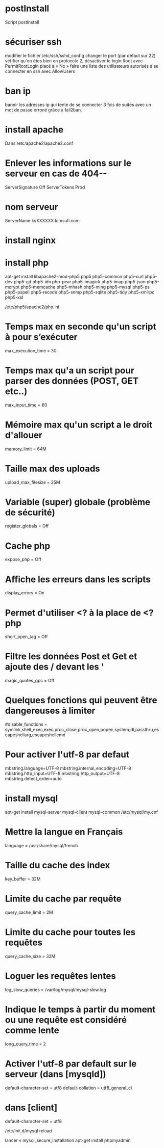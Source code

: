 postInstall
===========

Script postInstall

sécuriser ssh
=============
modifier le fichier /etc/ssh/sshd_config
changer le port (par défaut sur 22)
véfifier qu'on êtes bien en protocole 2, 
désactiver le login Root avec PermitRootLogin placé à « No » 
faire une liste des utilisateurs autorisés à se connecter en ssh avec AllowUsers

ban ip
=======
bannir les adresses ip qui tente de se connecter 3 fois de suites 
avec un mot de passe erroné grâce à fail2ban.

install apache
===============
Dans /etc/apache2/apache2.conf
# Enlever les informations sur le serveur en cas de 404--
ServerSignature Off
ServerTokens Prod
# nom serveur
ServerName ksXXXXXX.kimsufi.com


install nginx
===============


install php
==============
apt-get install libapache2-mod-php5 php5 php5-common php5-curl php5-dev php5-gd php5-idn php-pear php5-imagick php5-imap php5-json php5-mcrypt php5-memcache php5-mhash php5-ming php5-mysql php5-ps php5-pspell php5-recode php5-snmp php5-sqlite php5-tidy php5-xmlrpc php5-xsl

/etc/php5/apache2/php.ini
# Temps max en seconde qu'un script à pour s’exécuter
max_execution_time = 30
# Temps max qu'a un script pour parser des données (POST, GET etc..)
max_input_time = 60
# Mémoire max qu'un script a le droit d'allouer
memory_limit = 64M
# Taille max des uploads
upload_max_filesize = 25M
# Variable (super) globale (problème de sécurité)
register_globals = Off
# Cache php
expose_php = Off
# Affiche les erreurs dans les scripts
display_errors = On
# Permet d'utiliser <? à la place de <?php
short_open_tag = Off
# Filtre les données Post et Get et ajoute des / devant les '
magic_quotes_gpc = Off
# Quelques fonctions qui peuvent être dangereuses à limiter
#disable_functions = symlink,shell_exec,exec,proc_close,proc_open,popen,system,dl,passthru,escapeshellarg,escapeshellcmd
# Pour activer l'utf-8 par defaut
mbstring.language=UTF-8
mbstring.internal_encoding=UTF-8
mbstring.http_input=UTF-8
mbstring.http_output=UTF-8
mbstring.detect_order=auto

install mysql
==============
 apt-get install mysql-server mysql-client mysql-common
 /etc/mysql/my.cnf
 
 # Mettre la langue en Français
language = /usr/share/mysql/french
# Taille du cache des index
key_buffer = 32M
# Limite du cache par requête
query_cache_limit = 2M
# Limite du cache pour toutes les requêtes
query_cache_size = 32M
# Loguer les requêtes lentes
log_slow_queries = /var/log/mysql/mysql-slow.log
# Indique le temps à partir du moment ou une requête est considéré comme lente
long_query_time = 2
# Activer l'utf-8 par default sur le serveur (dans [mysqld])
default-character-set = utf8
default-collation = utf8_general_ci
# dans [client]
default-character-set = utf8

 /etc/init.d/mysql reload
 
 lancer « mysql_secure_installation
 apt-get install phpmyadmin
 
 
 
